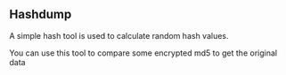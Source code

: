 ## Hashdump

A simple hash tool is used to calculate random hash values. 

You can use this tool to compare some encrypted md5 to get the original data
